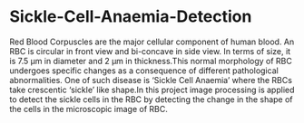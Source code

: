 # Sickle-Cell-Anaemia-Detection
Red Blood Corpuscles are the major cellular component of human blood. An RBC is circular in front view and bi-concave in side view. In terms of size, it is 7.5 μm in diameter and 2 μm in thickness.This normal morphology of RBC undergoes specific changes as a consequence of different pathological abnormalities. One of such disease is ‘Sickle Cell Anaemia’ where the RBCs take crescentic ‘sickle’ like shape.In this project image processing is applied to detect the sickle cells in the RBC by detecting the change in the shape of the cells in the microscopic image of RBC.


